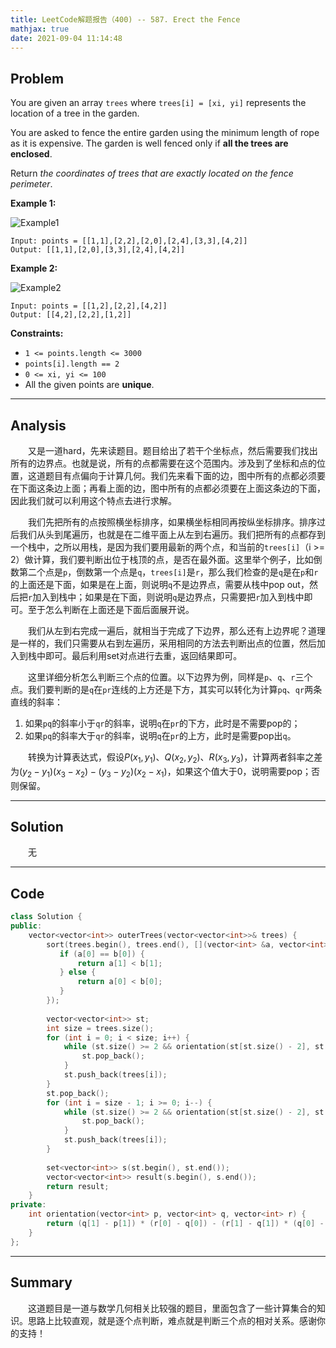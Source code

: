 ```yaml
---
title: LeetCode解题报告（400) -- 587. Erect the Fence
mathjax: true
date: 2021-09-04 11:14:48
---
```


## Problem

You are given an array `trees` where `trees[i] = [xi, yi]` represents the location of a tree in the garden.

You are asked to fence the entire garden using the minimum length of rope as it is expensive. The garden is well fenced only if **all the trees are enclosed**.

Return *the coordinates of trees that are exactly located on the fence perimeter*.

<!-- more -->

**Example 1:**

![Example1](https://assets.leetcode.com/uploads/2021/04/24/erect2-plane.jpg)

```
Input: points = [[1,1],[2,2],[2,0],[2,4],[3,3],[4,2]]
Output: [[1,1],[2,0],[3,3],[2,4],[4,2]]
```

**Example 2:**

![Example2](https://assets.leetcode.com/uploads/2021/04/24/erect1-plane.jpg)

```
Input: points = [[1,2],[2,2],[4,2]]
Output: [[4,2],[2,2],[1,2]]
```

**Constraints:**

- `1 <= points.length <= 3000`
- `points[i].length == 2`
- `0 <= xi, yi <= 100`
- All the given points are **unique**.

------

## Analysis

&emsp;&emsp;又是一道hard，先来读题目。题目给出了若干个坐标点，然后需要我们找出所有的边界点。也就是说，所有的点都需要在这个范围内。涉及到了坐标和点的位置，这道题目有点偏向于计算几何。我们先来看下面的边，图中所有的点都必须要在下面这条边上面；再看上面的边，图中所有的点都必须要在上面这条边的下面，因此我们就可以利用这个特点去进行求解。

&emsp;&emsp;我们先把所有的点按照横坐标排序，如果横坐标相同再按纵坐标排序。排序过后我们从头到尾遍历，也就是在二维平面上从左到右遍历。我们把所有的点都存到一个栈中，之所以用栈，是因为我们要用最新的两个点，和当前的`trees[i]`（i >= 2）做计算，我们要判断出位于栈顶的点，是否在最外面。这里举个例子，比如倒数第二个点是`p`，倒数第一个点是`q`，`trees[i]`是`r`，那么我们检查的是`q`是在`p`和`r`的上面还是下面，如果是在上面，则说明`q`不是边界点，需要从栈中pop out，然后把`r`加入到栈中；如果是在下面，则说明`q`是边界点，只需要把`r`加入到栈中即可。至于怎么判断在上面还是下面后面展开说。

&emsp;&emsp;我们从左到右完成一遍后，就相当于完成了下边界，那么还有上边界呢？道理是一样的，我们只需要从右到左遍历，采用相同的方法去判断出点的位置，然后加入到栈中即可。最后利用set对点进行去重，返回结果即可。

&emsp;&emsp;这里详细分析怎么判断三个点的位置。以下边界为例，同样是`p`、`q`、`r`三个点。我们要判断的是`q`在`pr`连线的上方还是下方，其实可以转化为计算`pq`、`qr`两条直线的斜率：

1. 如果`pq`的斜率小于`qr`的斜率，说明`q`在`pr`的下方，此时是不需要pop的；
2. 如果`pq`的斜率大于`qr`的斜率，说明`q`在`pr`的上方，此时是需要pop出`q`。

&emsp;&emsp;转换为计算表达式，假设$P(x_1, y_1)$、$Q(x_2, y_2)$、$R(x_3, y_3)$，计算两者斜率之差为$(y_2 - y_1)(x_3 - x_2) - (y_3 - y_2)(x_2 - x_1)$，如果这个值大于0，说明需要pop；否则保留。

------

## Solution

&emsp;&emsp;无

------

## Code

```c++
class Solution {
public:
    vector<vector<int>> outerTrees(vector<vector<int>>& trees) {
        sort(trees.begin(), trees.end(), [](vector<int> &a, vector<int> &b) {
           if (a[0] == b[0]) {
               return a[1] < b[1];
           } else {
               return a[0] < b[0];
           }
        });
        
        vector<vector<int>> st;
        int size = trees.size();
        for (int i = 0; i < size; i++) {
            while (st.size() >= 2 && orientation(st[st.size() - 2], st[st.size() - 1], trees[i]) > 0) {
                st.pop_back();
            }
            st.push_back(trees[i]);
        }
        st.pop_back();
        for (int i = size - 1; i >= 0; i--) {
            while (st.size() >= 2 && orientation(st[st.size() - 2], st[st.size() - 1], trees[i]) > 0) {
                st.pop_back();
            }
            st.push_back(trees[i]);
        }
        
        set<vector<int>> s(st.begin(), st.end());
        vector<vector<int>> result(s.begin(), s.end());
        return result;
    }
private:
    int orientation(vector<int> p, vector<int> q, vector<int> r) {
        return (q[1] - p[1]) * (r[0] - q[0]) - (r[1] - q[1]) * (q[0] - p[0]);
    }
};
```

------

## Summary

&emsp;&emsp;这道题目是一道与数学几何相关比较强的题目，里面包含了一些计算集合的知识。思路上比较直观，就是逐个点判断，难点就是判断三个点的相对关系。感谢你的支持！
